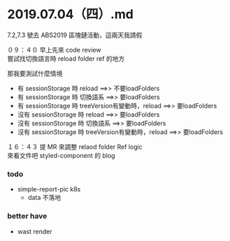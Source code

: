 # 2019.07.04（四）.md

7.2,7.3 號去 ABS2019 區塊鏈活動，這兩天我請假

０９：４０ 早上先來 code review  
嘗試找切換語言時 reload folder ref 的地方  

那我要測試什麼情境
- 有 sessionStorage 時 reload ==>> 不要loadFolders
- 有 sessionStorage 時 切換語系 ==>> 要loadFolders
- 有 sessionStorage 時 treeVersion有變動時，reload ==>> 要loadFolders
- 沒有 sessionStorage 時 reload ==>> 要loadFolders
- 沒有 sessionStorage 時 切換語系 ==>> 要loadFolders
- 沒有 sessionStorage 時 treeVersion有變動時，reload ==>> 要loadFolders

１６：４３ 提 MR 來調整 relaod folder Ref logic  
來看文件吧  styled-component 的 blog  

### todo
- simple-report-pic k8s
  - data 不落地

### better have
- wast render
